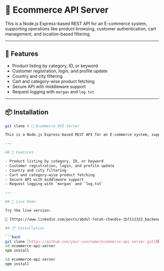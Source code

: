 # 🛒 Ecommerce API Server

This is a Node.js Express-based REST API for an E-commerce system, supporting operations like product browsing, customer authentication, cart management, and location-based filtering.

---

## 🚀 Features

- Product listing by category, ID, or keyword
- Customer registration, login, and profile update
- Country and city filtering
- Cart and category-wise product fetching
- Secure API with middleware support
- Request logging with `morgan` and `log.txt`

---

## 📦 Installation

```bash
git clone # 🛒 Ecommerce API Server

This is a Node.js Express-based REST API for an E-commerce system, supporting operations like product browsing, customer authentication, cart management, and location-based filtering.

---

## 🚀 Features

- Product listing by category, ID, or keyword
- Customer registration, login, and profile update
- Country and city filtering
- Cart and category-wise product fetching
- Secure API with middleware support
- Request logging with `morgan` and `log.txt`

---

## 🚀 Live Demo

Try the live version:

🔗 [https://www.linkedin.com/posts/abdul-fatah-chandio-1b7112322_backenddevelopment-nodejs-expressjs-activity-7320411250511769600-I4a1?utm_source=share&utm_medium=member_desktop&rcm=ACoAAFGHy5sBLzkpiTr8rPeSUXi0ppCMa92e4WE)

## 📦 Installation

```bash
git clone [https://github.com/your-username/ecommerce-api-server.git](https://github.com/AbdulFatahChandio/E-Commerce-BackEnd-Aptech)
cd ecommerce-api-server
npm install

cd ecommerce-api-server
npm install
